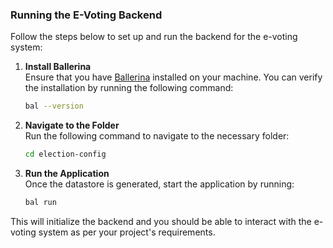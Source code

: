 ### Running the E-Voting Backend

Follow the steps below to set up and run the backend for the e-voting system:

1. **Install Ballerina**  
   Ensure that you have [Ballerina](https://ballerina.io/downloads/) installed on your machine. You can verify the installation by running the following command:
   ```bash
   bal --version
   ```

2. **Navigate to the Folder**  
   Run the following command to navigate to the necessary folder:
   ```bash
   cd election-config
   ```

3. **Run the Application**  
   Once the datastore is generated, start the application by running:
   ```bash
   bal run
   ```

This will initialize the backend and you should be able to interact with the e-voting system as per your project's requirements.
